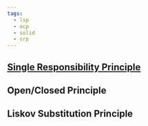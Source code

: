 ```yaml
---
tags:
  - lsp
  - ocp
  - solid
  - srp
---
```


## [Single Responsibility Principle](#srp)
## Open/Closed Principle 
## Liskov Substitution Principle 
